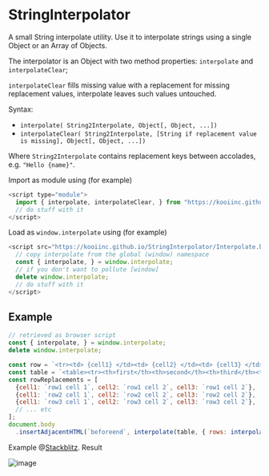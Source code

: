 # StringInterpolator

A small String interpolate utility. Use it to interpolate strings using a single Object or an Array of Objects.

The interpolator is an Object with two method properties: `interpolate` and `interpolateClear`;

`interpolateClear` fills missing value with a replacement for missing replacement values, interpolate leaves such values untouched.

Syntax: 
- `interpolate( String2Interpolate, Object[, Object, ...])` 
- `interpolateClear( String2Interpolate, [String if replacement value is missing], Object[, Object, ...])`

Where `String2Interpolate` contains replacement keys between accolades, e.g. `"Hello {name}"`.

Import as module using (for example)

```javascript
<script type="module">
  import { interpolate, interpolateClear, } from "https://kooiinc.github.io/StringInterpolator/Interpolate.module.js";
  // do stuff with it
</script>  
```

Load as `window.interpolate` using (for example)

```javascript
<script src="https://kooiinc.github.io/StringInterpolator/Interpolate.browser.js" >
  // copy interpolate from the global (window) namespace
  const { interpolate, } = window.interpolate;
  // if you don't want to pollute [window]
  delete window.interpolate;
  // do stuff with it
</script>  
```

## Example

```javascript
// retrieved as browser script
const { interpolate, } = window.interpolate;
delete window.interpolate;

const row = `<tr><td> {cell1} </td><td> {cell2} </td><td> {cell3} </td>`;
const table = `<table><tr><th>first</th><th>second</th><th>third</th><tbody> {rows} </tbody></table>`;
const rowReplacements = [
  {cell1: `row1 cell 1`, cell2: `row1 cell 2`, cell3: `row1 cell 2`},
  {cell1: `row2 cell 1`, cell2: `row2 cell 2`, cell3: `row2 cell 2`},
  {cell1: `row3 cell 1`, cell2: `row3 cell 2`, cell3: `row3 cell 2`},
  // ... etc
];
document.body
  .insertAdjacentHTML(`beforeend`, interpolate(table, { rows: interpolate(row, ...rowReplacements) }) );
```
Example @[Stackblitz](https://stackblitz.com/edit/web-platform-ehwrsp?file=script.js). Result

![image](https://github.com/KooiInc/StringInterpolator/assets/836043/034d5b9c-8247-4f69-af76-503594ec6622)


